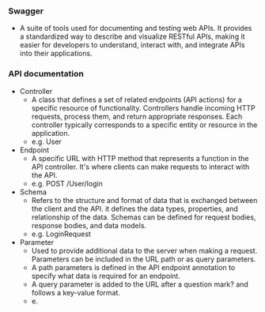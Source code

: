 ### Swagger
- A suite of tools used for documenting and testing web APIs. It provides a standardized way to describe and visualize RESTful APIs, making it easier for developers to understand, interact with, and integrate APIs into their applications.


### API documentation
- Controller
	- A class that defines a set of related endpoints (API actions) for a specific resource of functionality. Controllers handle incoming HTTP requests, process them, and return appropriate responses. Each controller typically corresponds to a specific entity or resource in the application.
	- e.g. User
- Endpoint
	- A specific URL with HTTP method that represents a function in the API controller. It's where clients can make requests to interact with the API.
	- e.g.  POST /User/login
- Schema
	- Refers to the structure and format of data that is exchanged between the client and the API. it defines the data types, properties, and relationship of the data. Schemas can be defined for request bodies, response bodies, and data models.
	- e.g. LoginRequest
- Parameter
	- Used to provide additional data to the server when making a request. Parameters can be included in the URL path or as query parameters.
	- A path parameters is defined in the API endpoint annotation to specify what data is required for an endpoint.
	- A query parameter is added to the URL after a question mark? and follows a key-value format.
	- e.

